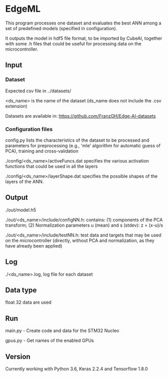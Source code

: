 # EdgeML
This program processes one dataset and evaluates the best ANN among a set of predefined models (specified in configuration). 

It outputs the model in hdf5 file format, to be imported by CubeAI, together with some .h files that could be useful for processing data on the microcontroller.

## Input
### Dataset
Expected csv file in ../datasets/

\<ds_name\> is the name of the dataset (ds_name does not include the .csv extension)

Datasets are available in: https://github.com/FranzGH/Edge-AI-datasets 

### Configuration files
config.py lists the characteristics of the dataset to be processed and parameters for preprocessing (e.g., 'mle' algorithm for automatic guess of PCA), training and cross-validation

./config/\<ds_name\>/activeFuncs.dat specifies the various activation functions that could be used in all the layers

./config/\<ds_name\>/layerShape.dat specifies the possible shapes of the layers of the ANN.

## Output
./out/model.h5

./out/\<ds_name\>/include/configNN.h: contains: (1) components of the PCA transform; (2) Normalization parameters u (mean) and s (stdev): z = (x-u)/s

./out/\<ds_name\>/include/testNN.h: test data and targets that may be used on the microcontroller (directly, without PCA and normalization, as they have already been applied)

## Log
./\<ds_name\>.log, log file for each dataset 

## Data type
float 32 data are used

## Run
main.py - Create code and data for the STM32 Nucleo

gpus.py - Get names of the enabled GPUs 

## Version
Currently working with Python 3.6, Keras 2.2.4 and Tensorflow 1.8.0
